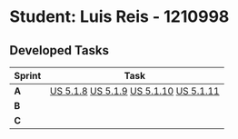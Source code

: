 # Student: Luis Reis - 1210998

## Developed Tasks

| Sprint | Task     |
|--------|--------------------|
| **A**  | [US 5.1.8](../../sprint%20A/US_5.1.8/readme.md) [US 5.1.9](../../sprint%20A/US_5.1.9/readme.md) [US 5.1.10](../../sprint%20A/US_5.1.10/readme.md) [US 5.1.11](../../sprint%20A/US_5.1.11/readme.md) |
| **B**  |  |
| **C**  | |
